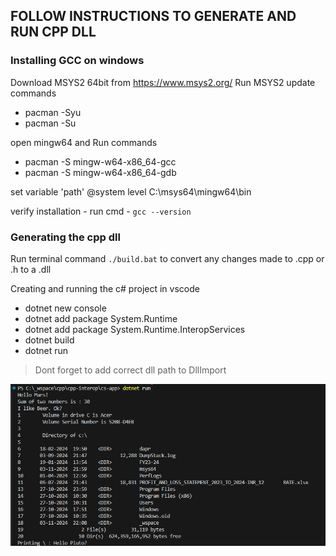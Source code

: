 ## FOLLOW INSTRUCTIONS TO GENERATE AND RUN CPP DLL

### Installing GCC on windows

Download MSYS2 64bit from https://www.msys2.org/
Run MSYS2 update commands 
- pacman -Syu
- pacman -Su

open mingw64 and Run commands
- pacman -S mingw-w64-x86_64-gcc
- pacman -S mingw-w64-x86_64-gdb

set variable 'path' @system level
C:\msys64\mingw64\bin

verify installation - run cmd - `gcc --version`

### Generating the cpp dll 
Run terminal command `./build.bat` to convert any changes made to .cpp or .h to a .dll

Creating and running the c# project in vscode
* dotnet new console 
* dotnet add package System.Runtime
* dotnet add package System.Runtime.InteropServices
* dotnet build
* dotnet run

>Dont forget to add correct dll path to DllImport

![Result.](/media/result.png)